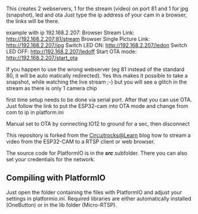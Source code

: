 This creates 2 webservers, 1 for the stream (video) on port 81 and 1 for jpg (snapshot), led and ota
Just type the ip address of your cam in a browser, the links will be there.

example with ip 192.168.2.207:
Browser Stream Link: http://192.168.2.207:81/stream
Browser Single Picture Link: http://192.168.2.207/jpg
Switch LED ON: http://192.168.2.207/ledon
Switch LED OFF: http://192.168.2.207/ledoff
Start OTA mode: http://192.168.2.207/start_ota

If you happen to use the wrong webserver (eg 81 instead of the standard 80, it will be auto matically redirected).
Yes this makes it possible to take a snapshot, while watching the live stream ;-) but you will see a glitch in the stream as there is only 1 camera chip

first time setup needs to be done via serial port. After that you can use OTA. Just follow the link to put the ESP32-cam into OTA mode and change from com to ip in platform.ini

Manual set to OTA by connecting IO12 to ground for a sec, then disconnect

This repository is forked from the [Circuitrocks@Learn](https://learn.circuit.rocks/?p=2245) blog how to stream a video from the ESP32-CAM to a RTSP client or web browser.

The source code for PlatformIO is in the _**src**_ subfolder. There you can also set your credentials for the network.

## Compiling with PlatformIO
Just open the folder containing the files with PlatformIO and adjust your settings in platformio.ini. Required libraries are either automatically installed (OneButton) or in the lib folder (Micro-RTSP).



